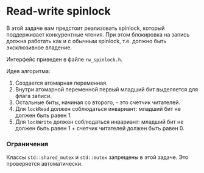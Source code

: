 # Read-write spinlock

В этой задаче вам предстоит реализовать spinlock, который поддерживает конкурентные чтения. При этом блокировка на
запись должна работать как и с обычным spinlock, т.е. должно быть эксклюзивное владение.

Интерфейс приведен в файле `rw_spinlock.h`.

Идея алгоритма:

1. Создается атомарная переменная.
2. Внутри атомарной переменной первый младший бит выделяется для флага записи.
3. Остальные биты, начиная со второго, - это счетчик читателей.
4. Для `lockRead` должен соблюдаться инвариант: младший бит не должен быть равен 1.
5. Для `lockWrite` должен соблюдаться инвариант: младший бит не должен быть равен 1 + счетчик читателей должен быть
   равен 0.

### Ограничения

Классы `std::shared_mutex` и `std::mutex` запрещены в этой задаче. Это проверяется автоматически.
